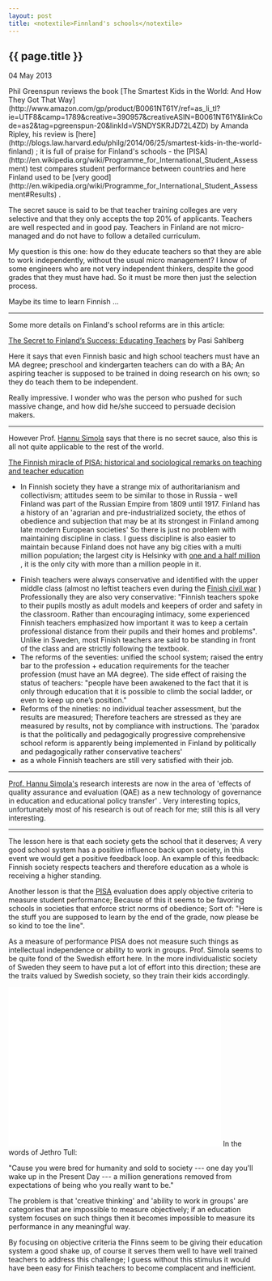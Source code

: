 ```yaml
---
layout: post
title: <notextile>Finnland's schools</notextile>
---
```


{{ page.title }}
----------------

<p class="publish_date">
04 May 2013

</p>
Phil Greenspun reviews the book [The Smartest Kids in the World: And How They Got That Way](http://www.amazon.com/gp/product/B0061NT61Y/ref=as_li_tl?ie=UTF8&camp=1789&creative=390957&creativeASIN=B0061NT61Y&linkCode=as2&tag=pgreenspun-20&linkId=VSNDYSKRJD72L4ZD) by Amanda Ripley, his review is [here](http://blogs.law.harvard.edu/philg/2014/06/25/smartest-kids-in-the-world-finland)
; it is full of praise for Finland's schools - the [PISA](http://en.wikipedia.org/wiki/Programme_for_International_Student_Assessment) test compares student performance between countries and here Finland used to be [very good](http://en.wikipedia.org/wiki/Programme_for_International_Student_Assessment#Results) .

The secret sauce is said to be that teacher training colleges are very selective and that they only accepts the top 20% of applicants. Teachers are well respected and in good pay. Teachers in Finland are not micro-managed and do not have to follow a detailed curriculum.

My question is this one: how do they educate teachers so that they are able to work independently, without the usual micro management? I know of some engineers who are not very independent thinkers, despite the good grades that they must have had. So it must be more then just the selection process.

Maybe its time to learn Finnish ...

------------------------------------------------------------------------

Some more details on Finland's school reforms are in this article:

[The Secret to Finland’s Success: Educating Teachers](https://edpolicy.stanford.edu/sites/default/files/publications/secret-finland%E2%80%99s-success-educating-teachers.pdf) by Pasi Sahlberg

Here it says that even Finnish basic and high school teachers must have an MA degree; preschool and kindergarten teachers can do with a BA; An aspiring teacher is supposed to be trained in doing research on his own; so they do teach them to be independent.

Really impressive. I wonder who was the person who pushed for such massive change, and how did he/she succeed to persuade decision makers.

------------------------------------------------------------------------

However Prof. [Hannu Simola](http://en.wikipedia.org/wiki/Finnish_Civil_War) says that there is no secret sauce, also this is all not quite applicable to the rest of the world.

[The Finnish miracle of PISA: historical and sociological remarks on teaching and teacher education](http://matex.zozlak.org/DataBases/PISA%202000-2009/Simola_2005_Finnish%20PISA%20Miracle.pdf)

-   In Finnish society they have a strange mix of authoritarianism and collectivism; attitudes seem to be similar to those in Russia - well Finland was part of the Russian Empire from 1809 until 1917. Finland has a history of an 'agrarian and pre-industrialized society, the ethos of obedience and subjection that may be at its strongest in Finland among late modern European societies'
    So there is just no problem with maintaining discipline in class. I guess discipline is also easier to maintain because Finland does not have any big cities with a multi million population; the largest city is Helsinky with [one and a half million](http://en.wikipedia.org/wiki/Template:Largest_cities_of_Finland) , it is the only city with more than a million people in it.

<!-- -->

-   Finish teachers were always conservative and identified with the upper middle class (almost no leftist teachers even during the [Finish civil war](http://en.wikipedia.org/wiki/Finnish_Civil_War) )
    Professionally they are also very conservative: "Finnish teachers spoke to their pupils mostly as adult models and keepers of order and safety in the classroom. Rather than encouraging intimacy, some experienced Finnish teachers emphasized how important it was to keep a certain professional distance from their pupils and their homes and problems". Unlike in Sweden, most Finish teachers are said to be standing in front of the class and are strictly following the textbook.
-   The reforms of the seventies: unified the school system; raised the entry bar to the profession + education requirements for the teacher profession (must have an MA degree).
    The side effect of raising the status of teachers: "people have been awakened to the fact that it is only through education that it is possible to climb the social ladder, or even to keep up one’s position."
-   Reforms of the nineties: no individual teacher assessment, but the results are measured; Therefore teachers are stressed as they are measured by results, not by compliance with instructions.
    The 'paradox is that the politically and pedagogically progressive comprehensive school reform is apparently being implemented in Finland by politically and pedagogically rather conservative teachers'
-   as a whole Finnish teachers are still very satisfied with their job.

------------------------------------------------------------------------

[Prof. Hannu Simola's](http://www.mv.helsinki.fi/home/hsimola/) research interests are now in the area of 'effects of quality assurance and evaluation (QAE) as a new technology of governance in education and educational policy transfer' . Very interesting topics, unfortunately most of his research is out of reach for me; still this is all very interesting.

------------------------------------------------------------------------

The lesson here is that each society gets the school that it deserves; A very good school system has a positive influence back upon society, in this event we would get a positive feedback loop. An example of this feedback: Finnish society respects teachers and therefore education as a whole is receiving a higher standing.

Another lesson is that the [PISA](http://en.wikipedia.org/wiki/Programme_for_International_Student_Assessment) evaluation does apply objective criteria to measure student performance; Because of this it seems to be favoring schools in societies that enforce strict norms of obedience; Sort of: "Here is the stuff you are supposed to learn by the end of the grade, now please be so kind to toe the line".

As a measure of performance PISA does not measure such things as intellectual independence or ability to work in groups. Prof. Simola seems to be quite fond of the Swedish effort here. In the more individualistic society of Sweden they seem to have put a lot of effort into this direction; these are the traits valued by Swedish society, so they train their kids accordingly.

<iframe width="420" height="315" src="//www.youtube.com/embed/hhXpGRJQV4Y" frameborder="0" allowfullscreen>
</iframe>
In the words of Jethro Tull:

"Cause you were bred for humanity and sold to society ---
one day you'll wake up in the Present Day ---
a million generations removed from expectations
of being who you really want to be."

The problem is that 'creative thinking' and 'ability to work in groups' are categories that are impossible to measure objectively; if an education system focuses on such things then it becomes impossible to measure its performance in any meaningful way.

By focusing on objective criteria the Finns seem to be giving their education system a good shake up, of course it serves them well to have well trained teachers to address this challenge; I guess without this stimulus it would have been easy for Finish teachers to become complacent and inefficient.
